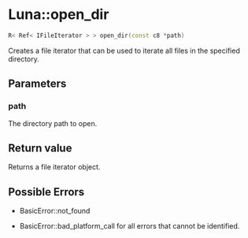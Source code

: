# Luna::open_dir

```c++
R< Ref< IFileIterator > > open_dir(const c8 *path)
```

Creates a file iterator that can be used to iterate all files in the specified directory. 



## Parameters
### path
The directory path to open. 

## Return value
Returns a file iterator object. 

## Possible Errors
* BasicError::not_found

* BasicError::bad_platform_call for all errors that cannot be identified. 

